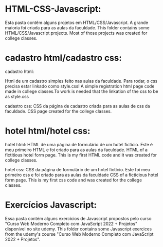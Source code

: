 # HTML-CSS-Javascript:

Esta pasta contêm alguns projetos em HTML/CSS/Javascript. A grande maioria foi criada para as aulas da faculdade.
This folder contains some HTML/CSS/Javascript projects. Most of those projects was created for college classes.

# cadastro html/cadastro css:

cadastro html:

Html de um cadastro simples feito nas aulas da faculdade. Para rodar, o css precisa estar linkado como style.css!
A simple registration html page code made in college classes.To work   is needed that the linkation of the css to be as style.css

cadastro css:
CSS da página de cadastro criada para as aulas de css da faculdade.
CSS page created for the college classes.

# hotel html/hotel css:

hotel html:
HTML de uma página de formulário de um hotel fictício. Este é meu primeiro HTML e foi criado para as aulas da faculdade.
HTML of a fictitious hotel form page. This is my first HTML code and it was created for college classes.

hotel css:
CSS da página de formulário de um hotel fictício. Este foi meu primeiro css e foi criado para as aulas da faculdade 
CSS of a ficticious hotel form page. This is my first css code and was created for the college classes.

# Exercícios Javascript:
Essa pasta contém alguns exercícios de Javascript propostos pelo curso "Curso Web Moderno Completo com JavaScript 2022 + Projetos" disponível no site udemy.
This folder contains some Javascript exercices from the udemy's course "Curso Web Moderno Completo com JavaScript 2022 + Projetos".

